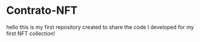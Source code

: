 # Contrato-NFT
hello this is my first repository created to share the code I developed for my first NFT collection!
